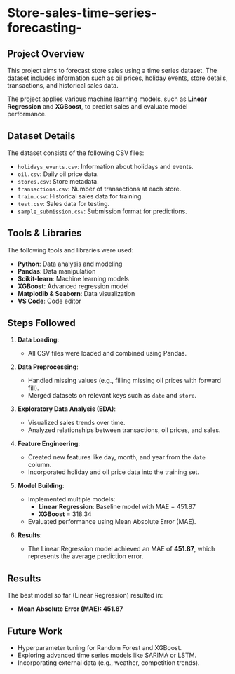 # Store-sales-time-series-forecasting-

## Project Overview
This project aims to forecast store sales using a time series dataset. The dataset includes information such as oil prices, holiday events, store details, transactions, and historical sales data. 

The project applies various machine learning models, such as **Linear Regression** and **XGBoost**, to predict sales and evaluate model performance.

## Dataset Details
The dataset consists of the following CSV files:
- `holidays_events.csv`: Information about holidays and events.
- `oil.csv`: Daily oil price data.
- `stores.csv`: Store metadata.
- `transactions.csv`: Number of transactions at each store.
- `train.csv`: Historical sales data for training.
- `test.csv`: Sales data for testing.
- `sample_submission.csv`: Submission format for predictions.

## Tools & Libraries
The following tools and libraries were used:
- **Python**: Data analysis and modeling
- **Pandas**: Data manipulation
- **Scikit-learn**: Machine learning models
- **XGBoost**: Advanced regression model
- **Matplotlib & Seaborn**: Data visualization
- **VS Code**: Code editor

## Steps Followed
1. **Data Loading**:
   - All CSV files were loaded and combined using Pandas.

2. **Data Preprocessing**:
   - Handled missing values (e.g., filling missing oil prices with forward fill).
   - Merged datasets on relevant keys such as `date` and `store`.

3. **Exploratory Data Analysis (EDA)**:
   - Visualized sales trends over time.
   - Analyzed relationships between transactions, oil prices, and sales.

4. **Feature Engineering**:
   - Created new features like day, month, and year from the `date` column.
   - Incorporated holiday and oil price data into the training set.

5. **Model Building**:
   - Implemented multiple models:
     - **Linear Regression**: Baseline model with MAE = 451.87
     - **XGBoost** = 318.34
   - Evaluated performance using Mean Absolute Error (MAE).

6. **Results**:
   - The Linear Regression model achieved an MAE of **451.87**, which represents the average prediction error.

## Results
The best model so far (Linear Regression) resulted in:
- **Mean Absolute Error (MAE): 451.87**

## Future Work
- Hyperparameter tuning for Random Forest and XGBoost.
- Exploring advanced time series models like SARIMA or LSTM.
- Incorporating external data (e.g., weather, competition trends).
